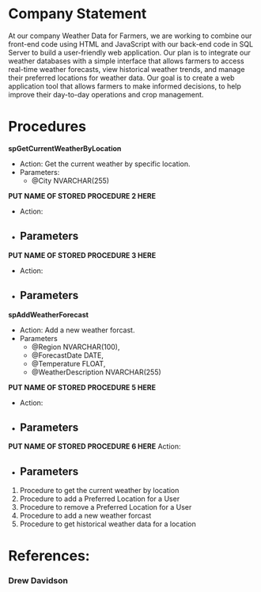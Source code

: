 # **Company Statement**
At our company Weather Data for Farmers, we are working to combine our front-end code using HTML and JavaScript with our back-end code in SQL Server to build a user-friendly web application. Our plan is to integrate our weather databases with a simple interface that allows farmers to access real-time weather forecasts, view historical weather trends, and manage their preferred locations for weather data. Our goal is to create a web application tool that allows farmers to make informed decisions, to help improve their day-to-day operations and crop management.

# **Procedures**

**spGetCurrentWeatherByLocation**
- Action: Get the current weather by specific location.
- Parameters:
  - @City NVARCHAR(255)

**PUT NAME OF STORED PROCEDURE 2 HERE**
- Action:
- Parameters
  - 

**PUT NAME OF STORED PROCEDURE 3 HERE**
- Action: 
- Parameters 
  - 

**spAddWeatherForecast**
- Action: Add a new weather forcast.
- Parameters
   - @Region NVARCHAR(100),
   - @ForecastDate DATE,
   - @Temperature FLOAT,
   - @WeatherDescription NVARCHAR(255)

**PUT NAME OF STORED PROCEDURE 5 HERE**
- Action:
- Parameters
  -

**PUT NAME OF STORED PROCEDURE 6 HERE**
Action:
- Parameters
  - 

1. Procedure to get the current weather by location
2. Procedure to add a Preferred Location for a User
3. Procedure to remove a Preferred Location for a User
4. Procedure to add a new weather forcast
5. Procedure to get historical weather data for a location
   

# **References:**

### Drew Davidson 


